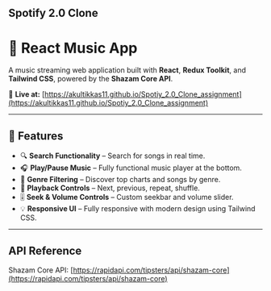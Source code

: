 ## Spotify 2.0 Clone

# 🎵 React Music App

A music streaming web application built with **React**, **Redux Toolkit**, and **Tailwind CSS**, powered by the **Shazam Core API**.

🔗 **Live at:** [https://akultikkas11.github.io/Spotiy_2.0_Clone_assignment](https://akultikkas11.github.io/Spotiy_2.0_Clone_assignment)

---

## 🚀 Features

- 🔍 **Search Functionality** – Search for songs in real time.
- 🎧 **Play/Pause Music** – Fully functional music player at the bottom.
- 📀 **Genre Filtering** – Discover top charts and songs by genre.
- 🔀 **Playback Controls** – Next, previous, repeat, shuffle.
- 🎚 **Seek & Volume Controls** – Custom seekbar and volume slider.
- 💡 **Responsive UI** – Fully responsive with modern design using Tailwind CSS.

---

## API Reference
Shazam Core API: [https://rapidapi.com/tipsters/api/shazam-core](https://rapidapi.com/tipsters/api/shazam-core)

